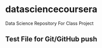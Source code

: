 datasciencecoursera
===================

Data Science Repository For Class Project
## Test File for Git/GitHub push
